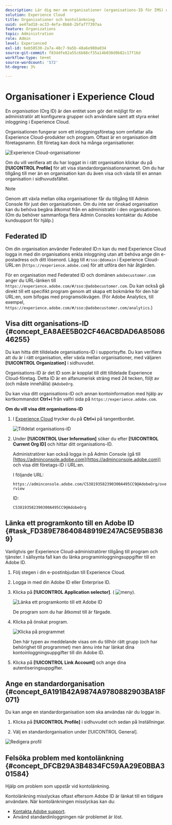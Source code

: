 ```yaml
---
description: Lär dig mer om organisationer (organisations-ID för IMS) och hur du länkar lösningskonton till Experience Cloud.
solution: Experience Cloud
title: Organisationer och kontolänkning
uuid: ae47ad18-ac33-4efa-8b68-2bfaf77397aa
feature: Organizations
topic: Administration
role: Admin
level: Experienced
exl-id: 6eb58530-2a7a-48c7-9a5b-48a6e980a034
source-git-commit: f83ddfe82a55c6b88cf35a14b030d9b82c17f16d
workflow-type: tm+mt
source-wordcount: '572'
ht-degree: 3%

---
```


# Organisationer i Experience Cloud

En *organisation* (Org ID) är den entitet som gör det möjligt för en administratör att konfigurera grupper och användare samt att styra enkel inloggning i Experience Cloud.

Organisationen fungerar som ett inloggningsföretag som omfattar alla Experience Cloud-produkter och program. Oftast är en organisation ditt företagsnamn. Ett företag kan dock ha många organisationer.

![Experience Cloud-organisationer](../assets/organizations-menu.png)

Om du vill verifiera att du har loggat in i rätt organisation klickar du på **[!UICONTROL Profile]** för att visa standardorganisationsnamnet. Om du har tillgång till mer än en organisation kan du även visa och växla till en annan organisation i sidhuvudsfältet.

>[!NOTE]
>
>Genom att växla mellan olika organisationer får du tillgång till Admin Console för just den organisationen. Om du inte ser önskad organisation kan du behöva begära åtkomst från en administratör i den organisationen. (Om du behöver sammanfoga flera Admin Consoles kontaktar du Adobe kundsupport för hjälp.)

## Federated ID

Om din organisation använder Federated ID:n kan du med Experience Cloud logga in med din organisations enkla inloggning utan att behöva ange din e-postadress och ditt lösenord. Lägg till `#/sso:@domain` i Experience Cloud-URL:en (`https://experience.adobe.com`) för att utföra den här åtgärden.

För en organisation med Federated ID och domänen `adobecustomer.com` anger du URL-länken till `https://experience.adobe.com/#/sso:@adobecustomer.com`. Du kan också gå direkt till ett specifikt program genom att skapa ett bokmärke för den här URL:en, som bifogas med programsökvägen. (För Adobe Analytics, till exempel, `https://experience.adobe.com/#/sso:@adobecustomer.com/analytics`.)

## Visa ditt organisations-ID {#concept_EA8AEE5B02CF46ACBDAD6A8508646255}

Du kan hitta ditt tilldelade organisations-ID i supportsyfte. Du kan verifiera att du är i rätt organisation, eller växla mellan organisationer, med väljaren **[!UICONTROL Organization]** i sidhuvudet.

Organisations-ID är det ID som är kopplat till ditt tilldelade Experience Cloud-företag. Detta ID är en alfanumerisk sträng med 24 tecken, följt av (och måste innehålla) `@AdobeOrg`.

Du kan visa ditt organisations-ID och annan kontoinformation med hjälp av kortkommandot **Ctrl+i** från valfri sida på `https://experience.adobe.com`.

**Om du vill visa ditt organisations-ID**

1. I [Experience Cloud](https://experience.adobe.com) trycker du på **Ctrl+i** på tangentbordet.

   ![Tilldelat organisations-ID](../assets/assigned-organization.png)

1. Under **[!UICONTROL User Information]** söker du efter **[!UICONTROL Current Org ID]** och hittar ditt organisations-ID.

   Administratörer kan också logga in på Admin Console (gå till [https://adminconsole.adobe.com](https://adminconsole.adobe.com)) och visa ditt företags-ID i URL:en.

   I följande URL:

   `https://adminconsole.adobe.com/C538193582390300A495CC9@AdobeOrg/overview`

   ID:

   `C538193582390300A495CC9@AdobeOrg`

## Länka ett programkonto till en Adobe ID {#task_FD389E78640848919E247AC5E95B8369}

Vanligtvis ger Experience Cloud-administratörer tillgång till program och tjänster. I sällsynta fall kan du länka programinloggningsuppgifter till en Adobe ID.

1. Följ stegen i din e-postinbjudan till Experience Cloud.

1. Logga in med din Adobe ID eller Enterprise ID.

1. Klicka på **[!UICONTROL Application selector]**. ( ![meny](../assets/apps-icon.png)).

   ![Länka ett programkonto till ett Adobe ID](../assets/solutions-active.png)

   De program som du har åtkomst till är färgade.

1. Klicka på önskat program.

   ![Klicka på programmet](../assets/analytics-link-accounts.png)

   Den här typen av meddelande visas om du tillhör rätt grupp (och har behörighet till programmet) men ännu inte har länkat dina kontoinloggningsuppgifter till din Adobe ID.

1. Klicka på **[!UICONTROL Link Account]** och ange dina autentiseringsuppgifter.

## Ange en standardorganisation {#concept_6A191B42A9874A9780882903BA18F071}

Du kan ange en standardorganisation som ska användas när du loggar in.

1. Klicka på **[!UICONTROL Profile]** i sidhuvudet och sedan på Inställningar.

1. Välj en standardorganisation under [!UICONTROL General].


![Redigera profil](../assets/edit-profile.png)

## Felsöka problem med kontolänkning {#concept_DFCB29A3B4834FC59AA29E0BBA301584}

Hjälp om problem som uppstår vid kontolänkning.

Kontolänkning misslyckas oftast eftersom Adobe ID är länkat till en tidigare användare. När kontolänkningen misslyckas kan du:

* [Kontakta Adobe support](https://experienceleague.adobe.com/sv?support-solution=General#support).
* Använd standardinloggningen när problemet är löst.
